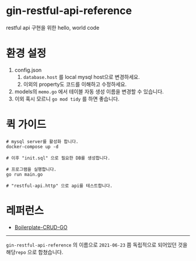 # gin-restful-api-reference

restful api 구현을 위한 hello, world code

# 환경 설정

1. config.json
   1. `database.host` 를 local mysql host으로 변경하세요.
   1. 이외의 property도 코드를 이해하고 수정하세요.
1. models의 `memo.go` 에서 테이블 자동 생성 이름을 변경할 수 있습니다.
1. 이외 혹시 모르니 `go mod tidy` 를 하면 좋습니다.

# 퀵 가이드

```shell
# mysql server를 활성화 합니다.
docker-compose up -d

# 이후 "init.sql" 으로 필요한 DB를 생성합니다.

# 프로그램을 실행합니다.
go run main.go

# "restful-api.http" 으로 api를 테스트합니다.
```

# 레퍼런스

- [Boilerplate-CRUD-GO](https://github.com/golang-crew/Boilerplate-CRUD-GO)

---

`gin-restful-api-reference` 의 이름으로 `2021-06-23` 쯤 독립적으로 되어있던 것을 해당`repo` 으로 합쳤습니다.
